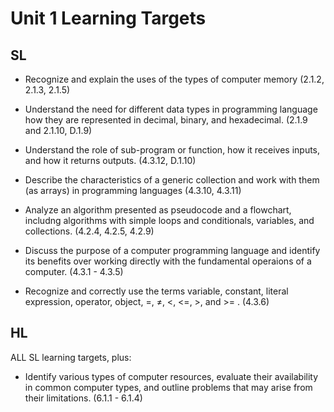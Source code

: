 # Unit 1 Learning Targets

## SL

* Recognize and explain the uses of the types of computer memory (2.1.2, 2.1.3, 2.1.5)
  
* Understand the need for different data types in programming language how they are represented in decimal, binary, and hexadecimal. (2.1.9 and 2.1.10, D.1.9)

* Understand the role of sub-program or function, how it receives inputs, and how it returns outputs. (4.3.12, D.1.10)

* Describe the characteristics of a generic collection and work with them (as arrays) in programming languages (4.3.10, 4.3.11)
  
* Analyze an algorithm presented as pseudocode and a flowchart, includng algorithms with simple loops and conditionals, variables, and collections. (4.2.4, 4.2.5, 4.2.9)

* Discuss the purpose of a computer programming language and identify its benefits over working directly with the fundamental operaions of a computer. (4.3.1 - 4.3.5)
  
* Recognize and correctly use the terms variable, constant, literal expression, operator, object, =, ≠, &lt;, &lt;=, &gt;, and &gt;= . (4.3.6)

## HL

ALL SL learning targets, plus:

* Identify various types of computer resources, evaluate their availability in common computer types, and outline problems that may arise from their limitations. (6.1.1 - 6.1.4)
